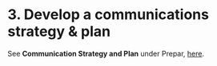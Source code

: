# 3. Develop a communications strategy & plan

See **Communication Strategy and Plan** under Prepar, [here](prepare.md).
